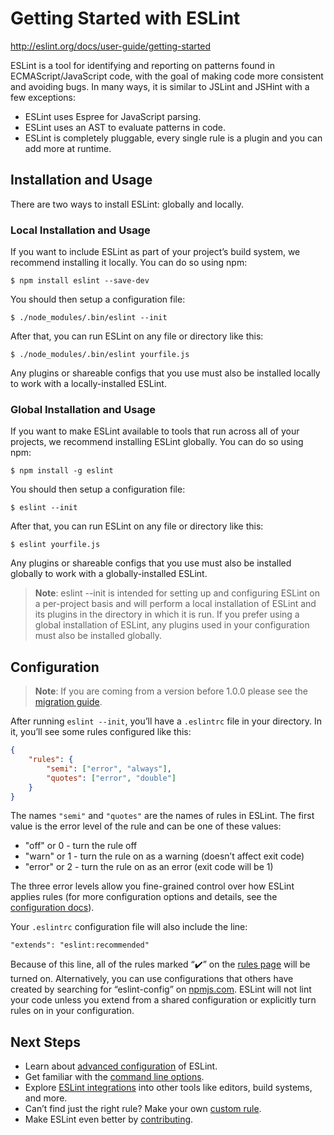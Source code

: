 # Getting Started with ESLint

http://eslint.org/docs/user-guide/getting-started

ESLint is a tool for identifying and reporting on patterns found in ECMAScript/JavaScript code, with the goal of making code more consistent and avoiding bugs. In many ways, it is similar to JSLint and JSHint with a few exceptions:

* ESLint uses Espree for JavaScript parsing.
* ESLint uses an AST to evaluate patterns in code.
* ESLint is completely pluggable, every single rule is a plugin and you can add more at runtime.

## Installation and Usage

There are two ways to install ESLint: globally and locally.

### Local Installation and Usage

If you want to include ESLint as part of your project’s build system, we recommend installing it locally. You can do so using npm:

```
$ npm install eslint --save-dev
```

You should then setup a configuration file:

```
$ ./node_modules/.bin/eslint --init
```

After that, you can run ESLint on any file or directory like this:

```
$ ./node_modules/.bin/eslint yourfile.js
```

Any plugins or shareable configs that you use must also be installed locally to work with a locally-installed ESLint.

### Global Installation and Usage

If you want to make ESLint available to tools that run across all of your projects, we recommend installing ESLint globally. You can do so using npm:

```
$ npm install -g eslint
```

You should then setup a configuration file:

```
$ eslint --init
```

After that, you can run ESLint on any file or directory like this:

```
$ eslint yourfile.js
```

Any plugins or shareable configs that you use must also be installed globally to work with a globally-installed ESLint.

> **Note**: eslint --init is intended for setting up and configuring ESLint on a per-project basis and will perform a local installation of ESLint and its plugins in the directory in which it is run. If you prefer using a global installation of ESLint, any plugins used in your configuration must also be installed globally.

## Configuration

> **Note**: If you are coming from a version before 1.0.0 please see the [migration guide](./migrating-to-1.0.0.md).

After running `eslint --init`, you’ll have a `.eslintrc` file in your directory. In it, you’ll see some rules configured like this:

```json
{
    "rules": {
        "semi": ["error", "always"],
        "quotes": ["error", "double"]
    }
}
```

The names `"semi"` and `"quotes"` are the names of rules in ESLint. The first value is the error level of the rule and can be one of these values:

* "off" or 0 - turn the rule off
* "warn" or 1 - turn the rule on as a warning (doesn’t affect exit code)
* "error" or 2 - turn the rule on as an error (exit code will be 1)

The three error levels allow you fine-grained control over how ESLint applies rules (for more configuration options and details, see the [configuration docs](./configuring.md)).

Your `.eslintrc` configuration file will also include the line:

```
"extends": "eslint:recommended"
```

Because of this line, all of the rules marked “:heavy_check_mark:” on the [rules page](../rules.md) will be turned on. Alternatively, you can use configurations that others have created by searching for “eslint-config” on [npmjs.com](https://www.npmjs.com/search?q=eslint-config). ESLint will not lint your code unless you extend from a shared configuration or explicitly turn rules on in your configuration.

## Next Steps

* Learn about [advanced configuration](./configuring.md) of ESLint.
* Get familiar with the [command line options](./command-line-interface.md).
* Explore [ESLint integrations](./integrations.md) into other tools like editors, build systems, and more.
* Can’t find just the right rule? Make your own [custom rule](../developer-guide/working-with-rules.md).
* Make ESLint even better by [contributing](../developer-guide/contributing.md).
